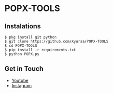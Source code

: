 # POPX-TOOLS


## Instalations
```
$ pkg install git python
$ git clone https://github.com/Xyuraa/POPX-TOOLS
$ cd POPX-TOOLS
$ pip install -r requirements.txt
$ python POPX.py
```

## Get in Touch
- [Youtube](https://youtube.com/@xyura_mods01?si=zdlj1znvKh-XP1Ax)
- [Instagram](https://instagram.com/xyura011)
